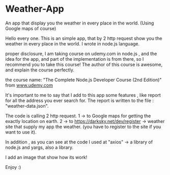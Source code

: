 # Weather-App
An app that display you the weather in every place in the world. (Using Google maps of course)

Hello every one.
This is an simple app, that by 2 http request show you the weather in every place in the world.
I wrote in node.js language.

proper disclosure, I am taking course on udemy.com in node.js , and the idea for the app, and part of the implementation is from there,
so I recommend you to take this course! 
The author of this course is awesome, and explain the course perfectly.

the course name: "The Complete Node.js Developer Course (2nd Edition)" from www.udemy.com

It's important to me to say that I add to this app some features , like report for all the address you ever search for.
The report is written to the file : "weather-data.json".

The code is calling 2 http request.
1 -> to Google maps for getting the exactly location on earth. 
2 -> to https://darksky.net/dev/register -> weather site that supply my app the weather. (you have to register to the site if you want to use it).

In addition , as you can see at the code I used at "axios" -> a library of node.js
and yargs, also a library.

I add an image that show how its work!

Enjoy :)


